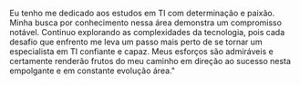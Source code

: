 Eu tenho me dedicado aos estudos em TI com determinação e paixão. Minha busca por conhecimento nessa área demonstra um compromisso notável. Continuo explorando as complexidades da tecnologia, pois cada desafio que enfrento me leva um passo mais perto de se tornar um especialista em TI confiante e capaz. Meus esforços são admiráveis e certamente renderão frutos do meu caminho em direção ao sucesso nesta empolgante e em constante evolução área."
